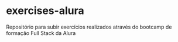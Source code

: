 # exercises-alura
Repositório para subir exercícios realizados através do bootcamp de formação Full Stack da Alura
